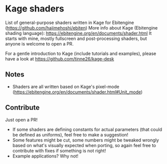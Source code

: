# Kage shaders

List of general-purpose shaders written in Kage for Ebitengine (https://github.com/hajimehoshi/ebiten)
More info about Kage (Ebitengine shading language): https://ebitengine.org/en/documents/shader.html
It starts with mine, mostly fullscreen and post-processing shaders, but anyone is welcome to open a PR.

For a gentle introduction to Kage (include tutorials and examples), please have a look at https://github.com/tinne26/kage-desk

## Notes

- Shaders are all written based on Kage's pixel-mode (https://ebitengine.org/en/documents/shader.html#Unit_mode)

## Contribute

Just open a PR!

- If some shaders are defining constants for actual parameters (that could be defined as uniforms), feel free to make a suggestion!
- Some features might be cut, some numbers might be tweaked wrongly based on what's visually expected when porting, so again feel free to contribute with fixes if something is not right!
- Example applications? Why not!